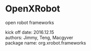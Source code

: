 # OpenXRobot
open robot frameworks <br>

kick off date: 2016.12.15 <br>
authors: Jimmy, Teng, Macgyver <br>
package name: org.xrobot.frameworks <br>
